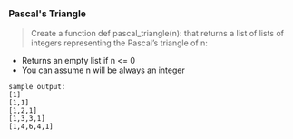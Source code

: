 ### Pascal's Triangle  
  
  
> Create a function def pascal_triangle(n): that returns a list of lists of integers representing the Pascal’s triangle of n:  
- Returns an empty list if n <= 0  
- You can assume n will be always an integer  

```
sample output:  
[1]  
[1,1]  
[1,2,1]  
[1,3,3,1]  
[1,4,6,4,1]  
```
